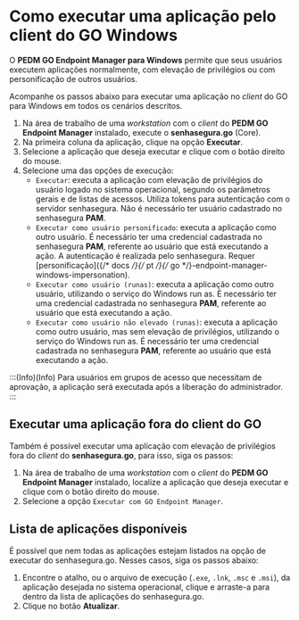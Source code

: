 # Como executar uma aplicação pelo client do GO Windows

O **PEDM GO Endpoint Manager para Windows** permite que seus usuários executem aplicações normalmente, com elevação de privilégios ou com personificação de outros usuários. 

Acompanhe os passos abaixo para executar uma aplicação no *client* do GO para Windows em todos os cenários descritos.

1. Na área de trabalho de uma *workstation* com o *client* do **PEDM GO Endpoint Manager** instalado, execute o **senhasegura.go** (Core).
2. Na primeira coluna da aplicação, clique na opção **Executar**.
3. Selecione a aplicação que deseja executar e clique com o botão direito do mouse.
4. Selecione uma das opções de execução:
    * `Executar`: executa a aplicação com elevação de privilégios do usuário logado no sistema operacional, segundo os parâmetros gerais e de listas de acessos. Utiliza tokens para autenticação com o servidor senhasegura. Não é necessário ter usuário cadastrado no senhasegura **PAM**.
    * `Executar como usuário personificado`: executa a aplicação como outro usuário. É necessário ter uma credencial cadastrada no senhasegura **PAM**, referente ao usuário que está executando a ação. A autenticação é realizada pelo senhasegura. Requer [personificação]({/* docs */}{/* pt */}{/* go */}-endpoint-manager-windows-impersonation).
    * `Executar como usuário (runas)`: executa a aplicação como outro usuário, utilizando o serviço do Windows run as. É necessário ter uma credencial cadastrada no senhasegura **PAM**, referente ao usuário que está executando a ação.
    * `Executar como usuário não elevado (runas)`:  executa a aplicação como outro usuário, mas sem elevação de privilégios, utilizando o serviço do Windows run as. É necessário ter uma credencial cadastrada no senhasegura **PAM**, referente ao usuário que está executando a ação.

:::(Info)(Info)
Para usuários em grupos de acesso que necessitam de aprovação, a aplicação será executada após a liberação do administrador.
:::

## Executar uma aplicação fora do client do GO

Também é possível executar uma aplicação com elevação de privilégios fora do *client* do **senhasegura.go**, para isso, siga os passos:

1. Na área de trabalho de uma *workstation* com o *client* do **PEDM GO Endpoint Manager** instalado, localize a aplicação que deseja executar e clique com o botão direito do mouse.
2. Selecione a opção `Executar com GO Endpoint Manager`.

## Lista de aplicações disponíveis

É possível que nem todas as aplicações estejam listados na opção de executar do senhasegura.go. Nesses casos, siga os passos abaixo:

1. Encontre o atalho, ou o arquivo de execução (`.exe`, `.lnk`, `.msc` e `.msi`), da aplicação desejada no sistema operacional, clique e arraste-a para dentro da lista de aplicações do senhasegura.go.  
2. Clique no botão **Atualizar**. 
